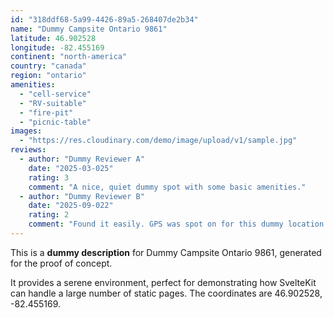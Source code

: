 ```yaml
---
id: "318ddf68-5a99-4426-89a5-268407de2b34"
name: "Dummy Campsite Ontario 9861"
latitude: 46.902528
longitude: -82.455169
continent: "north-america"
country: "canada"
region: "ontario"
amenities:
  - "cell-service"
  - "RV-suitable"
  - "fire-pit"
  - "picnic-table"
images:
  - "https://res.cloudinary.com/demo/image/upload/v1/sample.jpg"
reviews:
  - author: "Dummy Reviewer A"
    date: "2025-03-025"
    rating: 3
    comment: "A nice, quiet dummy spot with some basic amenities."
  - author: "Dummy Reviewer B"
    date: "2025-09-022"
    rating: 2
    comment: "Found it easily. GPS was spot on for this dummy location."
---
```


This is a **dummy description** for Dummy Campsite Ontario 9861, generated for the proof of concept.

It provides a serene environment, perfect for demonstrating how SvelteKit can handle a large number of static pages. The coordinates are 46.902528, -82.455169.
